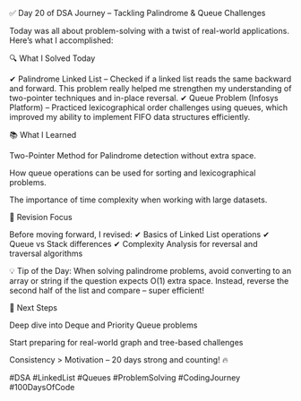 ✅ Day 20 of DSA Journey – Tackling Palindrome & Queue Challenges

Today was all about problem-solving with a twist of real-world applications. Here’s what I accomplished:

🔍 What I Solved Today

✔ Palindrome Linked List – Checked if a linked list reads the same backward and forward. This problem really helped me strengthen my understanding of two-pointer techniques and in-place reversal.
✔ Queue Problem (Infosys Platform) – Practiced lexicographical order challenges using queues, which improved my ability to implement FIFO data structures efficiently.

📚 What I Learned

Two-Pointer Method for Palindrome detection without extra space.

How queue operations can be used for sorting and lexicographical problems.

The importance of time complexity when working with large datasets.

🔄 Revision Focus

Before moving forward, I revised:
✔ Basics of Linked List operations
✔ Queue vs Stack differences
✔ Complexity Analysis for reversal and traversal algorithms

💡 Tip of the Day:
When solving palindrome problems, avoid converting to an array or string if the question expects O(1) extra space. Instead, reverse the second half of the list and compare – super efficient!

🚀 Next Steps

Deep dive into Deque and Priority Queue problems

Start preparing for real-world graph and tree-based challenges

Consistency > Motivation – 20 days strong and counting! 🔥

#DSA #LinkedList #Queues #ProblemSolving #CodingJourney #100DaysOfCode
